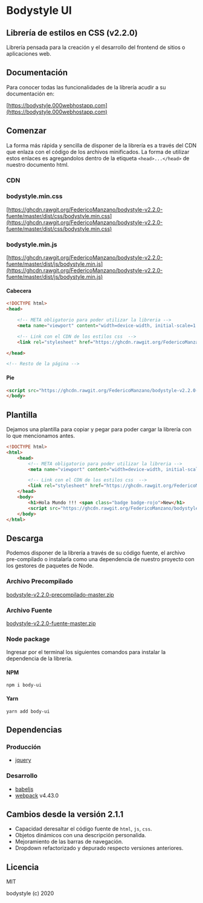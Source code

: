 # Bodystyle UI 

## Librería de estilos en CSS (v2.2.0)

Librería pensada para la creación y el desarrollo del frontend de sitios o aplicaciones web.

## Documentación

Para conocer todas las funcionalidades de la librería acudir a su documentación en: 

[https://bodystyle.000webhostapp.com](https://bodystyle.000webhostapp.com)

## Comenzar 

La forma más rápida y sencilla de disponer de la librería es a través del CDN que enlaza con el código de los archivos minificados. 
La forma de utilizar estos enlaces es agregandolos dentro de la etiqueta `<head>...</head>` de nuestro documento html.

### CDN

### bodystyle.min.css
[https://ghcdn.rawgit.org/FedericoManzano/bodystyle-v2.2.0-fuente/master/dist/css/bodystyle.min.css](https://ghcdn.rawgit.org/FedericoManzano/bodystyle-v2.2.0-fuente/master/dist/css/bodystyle.min.css)

### bodystyle.min.js
[https://ghcdn.rawgit.org/FedericoManzano/bodystyle-v2.2.0-fuente/master/dist/js/bodystyle.min.js](https://ghcdn.rawgit.org/FedericoManzano/bodystyle-v2.2.0-fuente/master/dist/js/bodystyle.min.js)

#### Cabecera
```html
<!DOCTYPE html>
<head>

    <!-- META obligatorio para poder utilizar la libreria -->
    <meta name="viewport" content="width=device-width, initial-scale=1.0">

    <!-- Link con el CDN de los estilos css  -->
    <link rel="stylesheet" href="https://ghcdn.rawgit.org/FedericoManzano/bodystyle-v2.2.0-fuente/master/dist/css/bodystyle.min.css">

</head>

<!-- Resto de la página -->
```

#### Pie
```html
<script src="https://ghcdn.rawgit.org/FedericoManzano/bodystyle-v2.2.0-fuente/master/dist/js/bodystyle.min.js"></script>
</body>
```

## Plantilla 

Dejamos una plantilla para copiar y pegar para poder cargar la librería con lo que mencionamos antes.

```html
<!DOCTYPE html>
<html>
    <head>
        <!-- META obligatorio para poder utilizar la libreria -->
        <meta name="viewport" content="width=device-width, initial-scale=1.0">

        <!-- Link con el CDN de los estilos css  -->
        <link rel="stylesheet" href="https://ghcdn.rawgit.org/FedericoManzano/bodystyle-v2.2.0-fuente/master/dist/css/bodystyle.min.css">
    </head>
    <body>
        <h1>Hola Mundo !!! <span class="badge badge-rojo">New</h1>
        <script src="https://ghcdn.rawgit.org/FedericoManzano/bodystyle-v2.2.0-fuente/master/dist/js/bodystyle.min.js"></script>
    </body>
</html>
```


## Descarga 

Podemos disponer de la librería a través de su código fuente, el archivo pre-compilado o instalarla como una dependencia de nuestro proyecto con los gestores de paquetes 
de Node.

### Archivo Precompilado

[bodystyle-v2.2.0-precompilado-master.zip](https://github.com/FedericoManzano/bodystyle-v2.1.1-precompilado/archive/master.zip)


### Archivo Fuente

[bodystyle-v2.2.0-fuente-master.zip](https://github.com/FedericoManzano/bodystyle-v2.2.0-fuente/archive/master.zip)

### Node package
Ingresar por el terminal los siguientes comandos para instalar la dependencia de la librería.

#### NPM 
```
npm i body-ui
```

#### Yarn 
```
yarn add body-ui
```

## Dependencias

### Producción 
- [jquery](https://jquery.com/)

### Desarrollo 
- [babeljs](https://babeljs.io/)
- [webpack](https://webpack.js.org/) v4.43.0

## Cambios desde la versión 2.1.1

- Capacidad deresaltar el código fuente de `html`, `js`, `css`.
- Objetos dinámicos con una descripción personalida.
- Mejoramiento de las barras de navegación.
- Dropdown refactorizado y depurado respecto versiones anteriores.

## Licencia

MIT 

bodystyle (c) 2020




